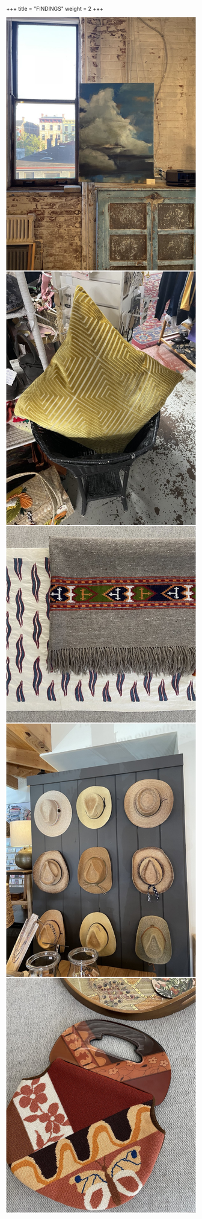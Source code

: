 +++
title = "FINDINGS"
weight = 2
+++

![clouds](clouds.jpg)
![goldenpillow](goldenpillow.jpg)
![timetraveller](timetraveller.jpg)
![ninecowboyhats](ninecowboyhats.jpg)
![butterflybag](butterflybag.jpg)